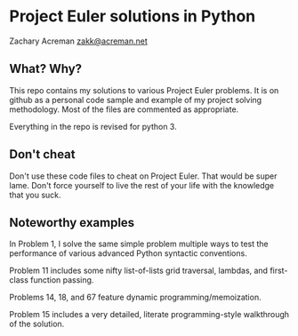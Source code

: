 # Project Euler solutions in Python

Zachary Acreman <zakk@acreman.net>

## What? Why?

This repo contains my solutions to various Project Euler problems. It
is on github as a personal code sample and example of my project
solving methodology. Most of the files are commented as appropriate.

Everything in the repo is revised for python 3.

## Don't cheat

Don't use these code files to cheat on Project Euler. That would be
super lame. Don't force yourself to live the rest of your life with
the knowledge that you suck.

## Noteworthy examples

In Problem 1, I solve the same simple problem multiple ways to test
the performance of various advanced Python syntactic conventions.

Problem 11 includes some nifty list-of-lists grid traversal, lambdas,
and first-class function passing.

Problems 14, 18, and 67 feature dynamic programming/memoization.

Problem 15 includes a very detailed, literate programming-style
walkthrough of the solution.

